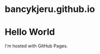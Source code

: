 # bancykjeru.github.io
<!DOCTYPE html>
<html>
<title>bancyk.njeru.github.io</title>
<body>
<h1>Hello World</h1>
<p>I'm hosted with GitHub Pages.</p>
</body>
</html>
